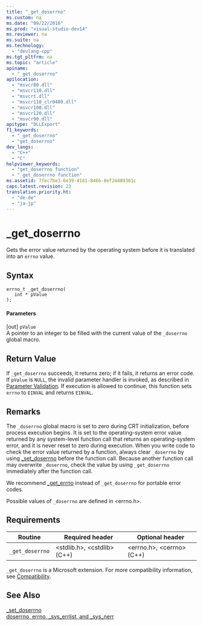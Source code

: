 ```yaml
---
title: "_get_doserrno"
ms.custom: na
ms.date: "09/22/2016"
ms.prod: "visual-studio-dev14"
ms.reviewer: na
ms.suite: na
ms.technology: 
  - "devlang-cpp"
ms.tgt_pltfrm: na
ms.topic: "article"
apiname: 
  - "_get_doserrno"
apilocation: 
  - "msvcr80.dll"
  - "msvcr110.dll"
  - "msvcrt.dll"
  - "msvcr110_clr0400.dll"
  - "msvcr100.dll"
  - "msvcr120.dll"
  - "msvcr90.dll"
apitype: "DLLExport"
f1_keywords: 
  - "_get_doserrno"
  - "get_doserrno"
dev_langs: 
  - "C++"
  - "C"
helpviewer_keywords: 
  - "get_doserrno function"
  - "_get_doserrno function"
ms.assetid: 7fec7be3-6e39-4181-846b-8ef24489361c
caps.latest.revision: 23
translation.priority.ht: 
  - "de-de"
  - "ja-jp"
---
```

# _get_doserrno
Gets the error value returned by the operating system before it is translated into an `errno` value.  
  
## Syntax  
  
```  
errno_t _get_doserrno(   
   int * pValue   
);   
```  
  
#### Parameters  
 [out] `pValue`  
 A pointer to an integer to be filled with the current value of the `_doserrno` global macro.  
  
## Return Value  
 If `_get_doserrno` succeeds, it returns zero; if it fails, it returns an error code. If `pValue` is `NULL`, the invalid parameter handler is invoked, as described in [Parameter Validation](../vs140/parameter-validation.md). If execution is allowed to continue, this function sets `errno` to `EINVAL` and returns `EINVAL`.  
  
## Remarks  
 The `_doserrno` global macro is set to zero during CRT initialization, before process execution begins. It is set to the operating-system error value returned by any system-level function call that returns an operating-system error, and it is never reset to zero during execution. When you write code to check the error value returned by a function, always clear `_doserrno` by using [_set_doserrno](../vs140/_set_doserrno.md) before the function call. Because another function call may overwrite `_doserrno`, check the value by using `_get_doserrno` immediately after the function call.  
  
 We recommend [_get_errno](../vs140/_get_errno.md) instead of `_get_doserrno` for portable error codes.  
  
 Possible values of `_doserrno` are defined in <errno.h>.  
  
## Requirements  
  
|Routine|Required header|Optional header|  
|-------------|---------------------|---------------------|  
|`_get_doserrno`|<stdlib.h>, \<cstdlib> (C++)|<errno.h>, \<cerrno> (C++)|  
  
 `_get_doserrno` is a Microsoft extension. For more compatibility information, see [Compatibility](../vs140/compatibility.md).  
  
## See Also  
 [_set_doserrno](../vs140/_set_doserrno.md)   
 [doserrno, errno, _sys_errlist, and _sys_nerr](../vs140/errno--_doserrno--_sys_errlist--and-_sys_nerr.md)
